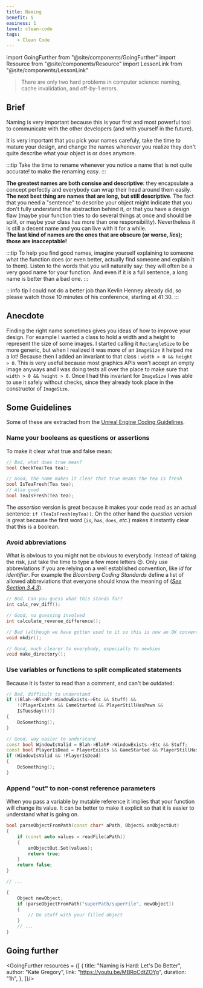 ```yaml
---
title: Naming
benefit: 5
easiness: 1
level: clean-code
tags:
    - Clean Code
---
```

import GoingFurther from "@site/components/GoingFurther"
import Resource from "@site/components/Resource"
import LessonLink from "@site/components/LessonLink"

> There are only two hard problems in computer science: naming, cache invalidation, and off-by-1 errors.

## Brief

Naming is very important because this is your first and most powerful tool to communicate with the other developers (and with yourself in the future).

It is very important that you pick your names carefuly, take the time to mature your design, and change the names whenever you realize they don't quite describe what your object is or does anymore.

:::tip
Take the time to rename whenever you notice a name that is not quite accurate!
<LessonLink slug="ide" anchor="#rename" text="Use the features of your IDE"/> to make the renaming easy.
:::

**The greatest names are both consise and descriptive**: they encapsulate a concept perfectly and everybody can wrap their head around them easily.<br/>
**The next best thing are names that are long, but still descriptive**. The fact that you need a "sentence" to describe your object might indicate that you don't fully understand the abstraction behind it, or that you have a design flaw (maybe your function tries to do several things at once and should be split, or maybe your class has more than one responsibility). Nevertheless it is still a decent name and you can live with it for a while.<br/>
**The last kind of names are the ones that are obscure (or worse, *lies*); those are inacceptable!**

:::tip
To help you find good names, imagine yourself explaining to someone what the function does (or even better, actually find someone and explain it to them). Listen to the words that you will naturally say: they will often be a very good name for your function. And even if it is a full sentence, a long name is better than a bad one.
:::

:::info tip
I could not do a better job than Kevlin Henney already did, so please watch those 10 minutes of his conference, starting at 41:30.
<Resource 
    title="Clean Coders Hate What Happens to Your Code When You Use These Enterprise Programming Tricks"
    author="Kevlin Henney"
    link="https://youtu.be/FyCYva9DhsI?t=2490"/>
:::

## Anecdote

Finding the right name sometimes gives you ideas of how to improve your design. For example I wanted a class to hold a width and a height to represent the size of some images. I started calling it `RectangleSize` to be more generic, but when I realized it was more of an `ImageSize` it helped me a lot! Because then I added an invariant to that class : `width > 0 && height > 0`. This is very useful because most graphics APIs won't accept an empty image anyways and I was doing tests all over the place to make sure that `width > 0 && height > 0`. Once I had this invariant for `ImageSize` I was able to use it safely without checks, since they already took place in the constructor of `ImageSize`.

## Some Guidelines

Some of these are extracted from the [Unreal Engine Coding Guidelines](https://docs.unrealengine.com/4.27/en-US/ProductionPipelines/DevelopmentSetup/CodingStandard/).

### Name your booleans as questions or assertions

To make it clear what true and false mean:

```cpp
// Bad, what does true mean?
bool CheckTea(Tea tea);

// Good, the name makes it clear that true means the tea is fresh
bool IsTeaFresh(Tea tea);
// Also good
bool TeaIsFresh(Tea tea);
```

The *assertion* version is great because it makes your code read as an actual sentence: `if (TeaIsFresh(myTea))`.
On the other hand the *question* version is great because the first word (`is`, `has`, `does`, *etc.*) makes it instantly clear that this is a boolean.

### Avoid abbreviations

What is obvious to you might not be obvious to everybody. Instead of taking the risk, just take the time to type a few more letters :wink:. Only use abbreviations if you are relying on a well established convention, like *id* for *identifier*. For example the *Bloomberg Coding Standards* define a list of allowed abbreviations that everyone should know the meaning of ([*See Section 3.4.3*](http://bloomberg.github.io/bde/knowledge_base/coding_standards.html#general-naming-conventions)).

```cpp
// Bad. Can you guess what this stands for?
int calc_rev_diff();

// Good, no guessing involved
int calculate_revenue_difference();

// Bad (although we have gotten used to it so this is now an OK convention)
void mkdir();

// Good, much clearer to everybody, especially to newbies
void make_directory();
```

### Use variables or functions to split complicated statements

Because it is faster to read than a comment, and can't be outdated:

```cpp
// Bad, difficult to understand
if ((Blah->BlahP->WindowExists->Etc && Stuff) &&
    !(PlayerExists && GameStarted && PlayerStillHasPawn &&
    IsTuesday())))
{
    DoSomething();
}

// Good, way easier to understand
const bool WindowIsValid = Blah->BlahP->WindowExists->Etc && Stuff;
const bool PlayerIsDead = PlayerExists && GameStarted && PlayerStillHasPawn && IsTuesday();
if (WindowIsValid && !PlayerIsDead)
{
    DoSomething();
}
```

### Append "out" to non-const reference parameters

When you pass a variable by mutable reference it implies that your function will change its value. It can be better to make it explicit so that it is easier to understand what is going on.

```cpp
bool parseObjectFromPath(const char* aPath, Object& anObjectOut)
{
    if (const auto values = readFile(aPath))
    {
        anObjectOut.Set(values);
        return true;
    }
    return false;
}

// ...

{
    Object newObject;
    if (parseObjectFromPath("superPath/superFile", newObject))
    {
        // Do stuff with your filled object
    }
    // ...
}
```

## Going further

<GoingFurther resources = {[
    {
        title: "Naming is Hard: Let's Do Better",
        author: "Kate Gregory",
        link: "https://youtu.be/MBRoCdtZOYg",
        duration: "1h",
    },
]}/>